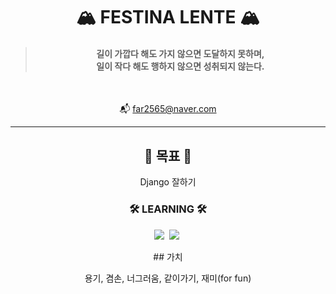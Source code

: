 <div align="center">
	
# 🏔️ FESTINA LENTE 🏔️

> #### 길이 가깝다 해도 가지 않으면 도달하지 못하며, <br> 일이 작다 해도 행하지 않으면 성취되지 않는다.

<br>

📬 far2565@naver.com  

</div>

---

<div align="center">

## 🎯 목표 🎯

Django 잘하기

### 🛠 LEARNING 🛠

<p>
	<img src="https://img.shields.io/badge/Python-3766AB?style=flat-square&logo=Python&logoColor=white"/></a>&nbsp
	<img src="https://img.shields.io/badge/Django-092E20?style=flat-square&logo=Django&logoColor=white"/></a>&nbsp
</p>
## 가치

용기, 겸손, 너그러움, 같이가기, 재미(for fun)  
